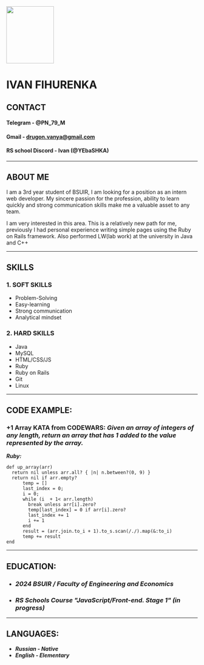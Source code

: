 <img src="https://sun9-80.userapi.com/impg/NB5zX2aNZbhy_xQgGEuZLXbIEXjfsofNFtufvQ/3KH_hZ-z7MU.jpg?size=810x1080&quality=96&sign=b30fd7bcab0abb16ea1c183dac1ec704&type=album" width="125" height="150" />

# __IVAN FIHURENKA__

## __CONTACT__
#### __Telegram__ - @PN_79_M
#### __Gmail__ - drugon.vanya@gmail.com
#### __RS school Discord__ - Ivan (@YEbaSHKA)
___
## __ABOUT ME__
I am a 3rd year student of BSUIR, I am looking for a position as an intern web developer. My sincere passion for the profession, ability to learn quickly and strong communication skills make me a valuable asset to any team.

I am very interested in this area. This is a relatively new path for me, previously I had personal experience writing simple pages using the Ruby on Rails framework. Also performed LW(lab work) at the university in Java and C++

___
## __SKILLS__
### 1. __SOFT SKILLS__
* Problem-Solving
* Easy-learning
* Strong communication
* Analytical mindset

### 2. __HARD SKILLS__
* Java
* MySQL
* HTML/CSS/JS
* Ruby
* Ruby on Rails
* Git
* Linux

___
## __CODE EXAMPLE:__
### __+1 Array KATA from CODEWARS:__ *Given an array of integers of any length, return an array that has 1 added to the value represented by the array.*
***Ruby:***

```
def up_array(arr)
  return nil unless arr.all? { |n| n.between?(0, 9) }
  return nil if arr.empty?
      temp = []
      last_index = 0;
      i = 0;
      while (i  + 1< arr.length)
        break unless arr[i].zero?
        temp[last_index] = 0 if arr[i].zero?
        last_index += 1
        i += 1
      end
      result = (arr.join.to_i + 1).to_s.scan(/./).map(&:to_i)
      temp += result
end
```
___
## __EDUCATION:__
* ### *2024 BSUIR / Faculty of Engineering and Economics*
* ### *RS Schools Course "JavaScript/Front-end. Stage 1" (in progress)*

___
## __LANGUAGES:__
* ***Russian - Native***
* ***English - Elementary***
